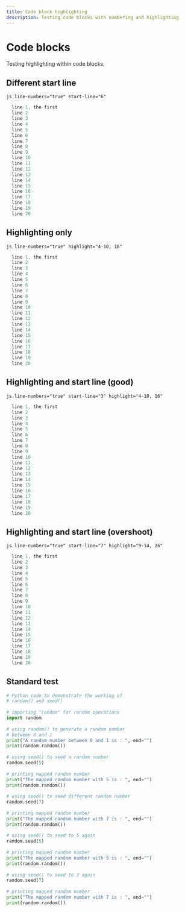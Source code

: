 ```yaml
---
title: Code block highlighting
description: Testing code blocks with numbering and highlighting
---
```

# Code blocks

Testing highlighting within code blocks.

## Different start line

`js line-numbers="true" start-line="6"`

```js line-numbers="true" start-line="6"  
  line 1, the first
  line 2
  line 3
  line 4
  line 5
  line 6
  line 7
  line 8
  line 9
  line 10
  line 11
  line 12
  line 13
  line 14
  line 15
  line 16
  line 17
  line 18
  line 19
  line 20
```

## Highlighting only

`js line-numbers="true" highlight="4-10, 16"`

```js line-numbers="true" highlight="4-10, 16"  
  line 1, the first
  line 2
  line 3
  line 4
  line 5
  line 6
  line 7
  line 8
  line 9
  line 10
  line 11
  line 12
  line 13
  line 14
  line 15
  line 16
  line 17
  line 18
  line 19
  line 20
```

## Highlighting and start line (good)

`js line-numbers="true" start-line="3" highlight="4-10, 16"`

```js line-numbers="true" start-line="3" highlight="4-10, 16"  
  line 1, the first
  line 2
  line 3
  line 4
  line 5
  line 6
  line 7
  line 8
  line 9
  line 10
  line 11
  line 12
  line 13
  line 14
  line 15
  line 16
  line 17
  line 18
  line 19
  line 20
```

## Highlighting and start line (overshoot)

`js line-numbers="true" start-line="7" highlight="9-14, 26"`

```js line-numbers="true" start-line="7" highlight="9-14, 26"  
  line 1, the first
  line 2
  line 3
  line 4
  line 5
  line 6
  line 7
  line 8
  line 9
  line 10
  line 11
  line 12
  line 13
  line 14
  line 15
  line 16
  line 17
  line 18
  line 19
  line 20
```

## Standard test

```python line-numbers="true"
# Python code to demonstrate the working of
# random() and seed()
 
# importing "random" for random operations
import random
 
# using random() to generate a random number
# between 0 and 1
print("A random number between 0 and 1 is : ", end="")
print(random.random())
 
# using seed() to seed a random number
random.seed(5)
 
# printing mapped random number
print("The mapped random number with 5 is : ", end="")
print(random.random())
 
# using seed() to seed different random number
random.seed(7)
 
# printing mapped random number
print("The mapped random number with 7 is : ", end="")
print(random.random())
 
# using seed() to seed to 5 again
random.seed(5)
 
# printing mapped random number
print("The mapped random number with 5 is : ", end="")
print(random.random())
 
# using seed() to seed to 7 again
random.seed(7)
 
# printing mapped random number
print("The mapped random number with 7 is : ", end="")
print(random.random())
```

